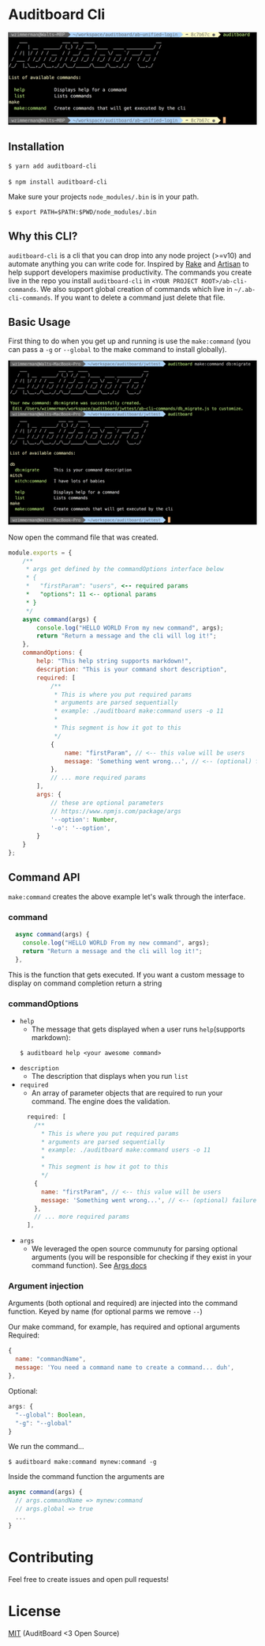 # Auditboard Cli

![ab basic](assets/ab-cli-basic.png)

## Installation
```
$ yarn add auditboard-cli

$ npm install auditboard-cli
```

Make sure your projects `node_modules/.bin` is in your path.
```
$ export PATH=$PATH:$PWD/node_modules/.bin
```

## Why this CLI?
`auditboard-cli` is a cli that you can drop into any node project (>=v10) and automate anything you can write code for. Inspired by [Rake](https://guides.rubyonrails.org/v3.2/command_line.html) and [Artisan](https://laravel.com/docs/5.0/artisan) to help support developers maximise productivity. The commands you create live in the repo you install `auditboard-cli` in `<YOUR PROJECT ROOT>/ab-cli-commands`. We also support global creation of commands which live in `~/.ab-cli-commands`. If you want to delete a command just delete that file.

## Basic Usage

First thing to do when you get up and running is use the `make:command` (you can pass a `-g` or `--global` to the make command to install globally).

![ab make command](assets/make-command.png)

Now open the command file that was created.
```js
module.exports = {
	/**
	 * args get defined by the commandOptions interface below
	 * {
	 *   "firstParam": "users", <-- required params
	 *   "options": 11 <-- optional params
	 * }
	 */
	async command(args) {
		console.log("HELLO WORLD From my new command", args);
		return "Return a message and the cli will log it!";
	},
	commandOptions: {
		help: "This help string supports markdown!",
		description: "This is your command short description",
		required: [
			/**
			 * This is where you put required params
			 * arguments are parsed sequentially
			 * example: ./auditboard make:command users -o 11
			 *
			 * This segment is how it got to this 
			 */
			{
				name: "firstParam", // <-- this value will be users
				message: 'Something went wrong...', // <-- (optional) failure message if param does not exist
			},
			// ... more required params
		],
		args: {
			// these are optional parameters
			// https://www.npmjs.com/package/args
			'--option': Number,
			'-o': '--option',
		}
	}
};
```

## Command API
`make:command` creates the above example let's walk through the interface.

### command
  ```js
    async command(args) {
      console.log("HELLO WORLD From my new command", args);
      return "Return a message and the cli will log it!";
    },
  ```
This is the function that gets executed. If you want a custom message to display on command completion return a string

### commandOptions

- `help`
  - The message that gets displayed when a user runs `help`(supports markdown):
  ```
  $ auditboard help <your awesome command>
  ```
- `description`
  - The description that displays when you run `list`
- `required`
  - An array of parameter objects that are required to run your command. The engine does the validation.
  ```js
    required: [
      /**
        * This is where you put required params
        * arguments are parsed sequentially
        * example: ./auditboard make:command users -o 11
        *
        * This segment is how it got to this 
        */
      {
        name: "firstParam", // <-- this value will be users
        message: 'Something went wrong...', // <-- (optional) failure message if param does not exist
      },
      // ... more required params
    ],
  ```
- `args`
  - We leveraged the open source communuty for parsing optional arguments (you will be responsible for checking if they exist in your command function). See [Args docs](https://www.npmjs.com/package/args)

### Argument injection
Arguments (both optional and required) are injected into the command function. Keyed by name (for optional parms we remove `--`)

Our make command, for example, has required and optional arguments
Required:
```js
{
  name: "commandName",
  message: 'You need a command name to create a command... duh',
},
```
Optional:
```js
args: {
  "--global": Boolean,
  "-g": "--global"
}
```
We run the command...

```
$ auditboard make:command mynew:command -g
```
Inside the command function the arguments are

```js
async command(args) {
  // args.commandName => mynew:command
  // args.global => true
  ...
}
```

# Contributing
Feel free to create issues and open pull requests!

# License
[MIT](LICENSE) (AuditBoard <3 Open Source)
